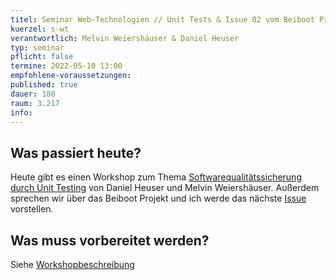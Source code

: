 ```yaml
---
titel: Seminar Web-Technologien // Unit Tests & Issue 02 vom Beiboot Projekt
kuerzel: s-wt
verantwortlich: Melvin Weiershäuser & Daniel Heuser
typ: seminar
pflicht: false
termine: 2022-05-10 13:00
empfohlene-voraussetzungen: 
published: true
dauer: 180
raum: 3.217
info: 
---
```

## Was passiert heute?
Heute gibt es einen Workshop zum Thema [Softwarequalitätssicherung durch Unit Testing](https://th-koeln.github.io/mi-master-wtw/workshops/2022/sqs_unit-testing/index/) von Daniel Heuser und Melvin Weiershäuser. Außerdem sprechen wir über das Beiboot Projekt und ich werde das nächste [Issue](https://github.com/mi-classroom/mi-master-wt-beiboot-2022/issues/2) vorstellen.

## Was muss vorbereitet werden?
Siehe [Workshopbeschreibung](https://th-koeln.github.io/mi-master-wtw/workshops/2022/sqs_unit-testing/index/)